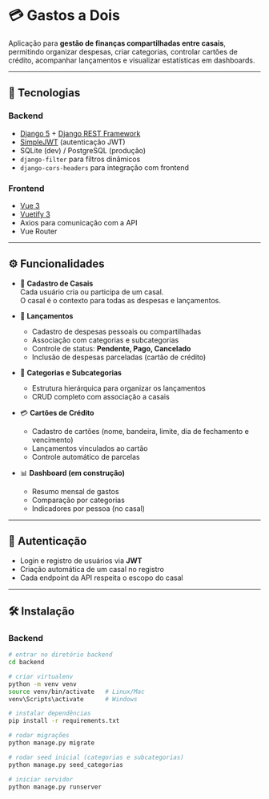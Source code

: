 # 💳 Gastos a Dois

Aplicação para **gestão de finanças compartilhadas entre casais**, permitindo organizar despesas, criar categorias, controlar cartões de crédito, acompanhar lançamentos e visualizar estatísticas em dashboards.

---

## 🚀 Tecnologias

### Backend
- [Django 5](https://www.djangoproject.com/) + [Django REST Framework](https://www.django-rest-framework.org/)
- [SimpleJWT](https://django-rest-framework-simplejwt.readthedocs.io/) (autenticação JWT)
- SQLite (dev) / PostgreSQL (produção)
- `django-filter` para filtros dinâmicos
- `django-cors-headers` para integração com frontend

### Frontend
- [Vue 3](https://vuejs.org/)
- [Vuetify 3](https://next.vuetifyjs.com/en/)
- Axios para comunicação com a API
- Vue Router

---

## ⚙️ Funcionalidades

- 👥 **Cadastro de Casais**  
  Cada usuário cria ou participa de um casal.  
  O casal é o contexto para todas as despesas e lançamentos.

- 🧾 **Lançamentos**  
  - Cadastro de despesas pessoais ou compartilhadas  
  - Associação com categorias e subcategorias  
  - Controle de status: **Pendente, Pago, Cancelado**  
  - Inclusão de despesas parceladas (cartão de crédito)

- 📂 **Categorias e Subcategorias**  
  - Estrutura hierárquica para organizar os lançamentos  
  - CRUD completo com associação a casais

- 💳 **Cartões de Crédito**  
  - Cadastro de cartões (nome, bandeira, limite, dia de fechamento e vencimento)  
  - Lançamentos vinculados ao cartão  
  - Controle automático de parcelas

- 📊 **Dashboard (em construção)**  
  - Resumo mensal de gastos  
  - Comparação por categorias  
  - Indicadores por pessoa (no casal)

---

## 🔑 Autenticação

- Login e registro de usuários via **JWT**  
- Criação automática de um casal no registro  
- Cada endpoint da API respeita o escopo do casal

---

## 🛠️ Instalação

### Backend

```bash
# entrar no diretório backend
cd backend

# criar virtualenv
python -m venv venv
source venv/bin/activate   # Linux/Mac
venv\Scripts\activate      # Windows

# instalar dependências
pip install -r requirements.txt

# rodar migrações
python manage.py migrate

# rodar seed inicial (categorias e subcategorias)
python manage.py seed_categorias

# iniciar servidor
python manage.py runserver

